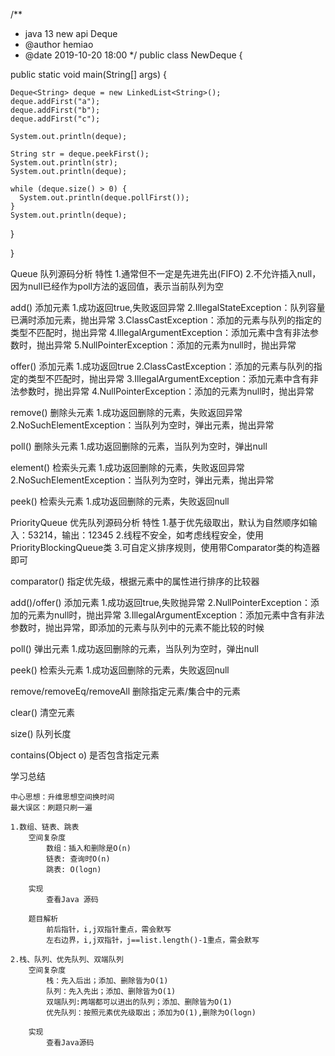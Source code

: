/**
 * java 13 new api Deque
 * @author hemiao
 * @date 2019-10-20 18:00
 */
public class NewDeque {

  public static void main(String[] args) {

    Deque<String> deque = new LinkedList<String>();
    deque.addFirst("a");
    deque.addFirst("b");
    deque.addFirst("c");

    System.out.println(deque);

    String str = deque.peekFirst();
    System.out.println(str);
    System.out.println(deque);

    while (deque.size() > 0) {
      System.out.println(deque.pollFirst());
    }
    System.out.println(deque);

  }

}


Queue 队列源码分析
 特性
  1.通常但不一定是先进先出(FIFO)
  2.不允许插入null，因为null已经作为poll方法的返回值，表示当前队列为空

 add()  添加元素
  1.成功返回true,失败返回异常
  2.IllegalStateException：队列容量已满时添加元素，抛出异常
  3.ClassCastException：添加的元素与队列的指定的类型不匹配时，抛出异常
  4.IllegalArgumentException：添加元素中含有非法参数时，抛出异常
  5.NullPointerException：添加的元素为null时，抛出异常

 offer()  添加元素
  1.成功返回true
  2.ClassCastException：添加的元素与队列的指定的类型不匹配时，抛出异常
  3.IllegalArgumentException：添加元素中含有非法参数时，抛出异常
  4.NullPointerException：添加的元素为null时，抛出异常

 remove()  删除头元素
  1.成功返回删除的元素，失败返回异常
  2.NoSuchElementException：当队列为空时，弹出元素，抛出异常

 poll()  删除头元素
  1.成功返回删除的元素，当队列为空时，弹出null

 element()  检索头元素
  1.成功返回删除的元素，失败返回异常
  2.NoSuchElementException：当队列为空时，弹出元素，抛出异常

 peek()  检索头元素
  1.成功返回删除的元素，失败返回null


PriorityQueue 优先队列源码分析
 特性
  1.基于优先级取出，默认为自然顺序如输入：53214，输出：12345
  2.线程不安全，如考虑线程安全，使用PriorityBlockingQueue类
  3.可自定义排序规则，使用带Comparator类的构造器即可
 
 comparator()  指定优先级，根据元素中的属性进行排序的比较器 
 
 add()/offer()  添加元素
  1.成功返回true,失败抛异常
  2.NullPointerException：添加的元素为null时，抛出异常
  3.IllegalArgumentException：添加元素中含有非法参数时，抛出异常，即添加的元素与队列中的元素不能比较的时候

 poll()  弹出元素
  1.成功返回删除的元素，当队列为空时，弹出null
  
 peek()  检索头元素
  1.成功返回删除的元素，失败返回null
  
 remove/removeEq/removeAll  删除指定元素/集合中的元素

 clear()  清空元素
 
 size()  队列长度
 
 contains​(Object o) 是否包含指定元素
  

学习总结

    中心思想：升维思想空间换时间
	最大误区：刷题只刷一遍
	
	1.数组、链表、跳表
		空间复杂度
			数组：插入和删除是O(n)
			链表: 查询时O(n)
			跳表: O(logn)

		实现
			查看Java 源码
	    
		题目解析
			前后指针，i,j双指针重点，需会默写
			左右边界，i,j双指针，j==list.length()-1重点，需会默写
			
	2.栈、队列、优先队列、双端队列
		空间复杂度
			栈：先入后出；添加、删除皆为O(1)
			队列：先入先出；添加、删除皆为O(1)
			双端队列:两端都可以进出的队列；添加、删除皆为O(1)
			优先队列：按照元素优先级取出；添加为O(1),删除为O(logn)
			
		实现
			查看Java源码